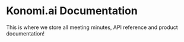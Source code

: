 # Konomi.ai Documentation

This is where we store all meeting minutes, API reference and product documentation!